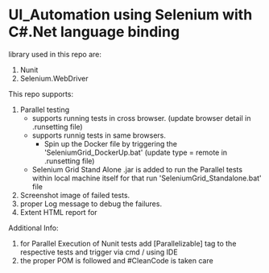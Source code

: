 # UI_Automation using Selenium with C#.Net language binding

library used in this repo are:

1. Nunit
2. Selenium.WebDriver

This repo supports:

1. Parallel testing 
    * supports running tests in cross browser. (update browser detail in .runsetting file)
    * supports runnig tests in same browsers.
        - Spin up the Docker file by triggering the 'SeleniumGrid_DockerUp.bat' (update type = remote in .runsetting file)
    * Selenium Grid Stand Alone .jar is added to run the Parallel tests within local machine itself for that run 'SeleniumGrid_Standalone.bat' file
2. Screenshot image of failed tests.
3. proper Log message to debug the failures.
4. Extent HTML report for 

Additional Info: 

1. for Parallel Execution of Nunit tests add [Parallelizable] tag to the respective tests and trigger via cmd / using IDE
2. the proper POM is followed and #CleanCode is taken care